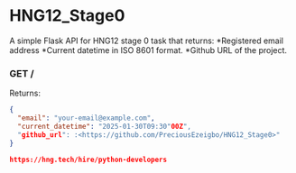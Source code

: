 # HNG12_Stage0

A simple Flask API for HNG12 stage 0 task that returns:
*Registered email address
*Current datetime in ISO 8601 format.
*Github URL of the project.

### **GET /**
Returns:
```json
{
  "email": "your-email@example.com",
  "current_datetime": "2025-01-30T09:30"00Z",
  "github_url": :<https://github.com/PreciousEzeigbo/HNG12_Stage0>"
}

https://hng.tech/hire/python-developers
